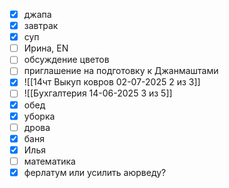 - [x] джапа
- [x] завтрак
- [x] суп
- [ ] Ирина, EN
- [ ] обсуждение цветов
- [ ] приглашение на подготовку к Джанмаштами
- [x] ![[14чт Выкуп ковров 02-07-2025 2 из 3]]
- [ ] ![[Бухгалтерия 14-06-2025 3 из 5]]
- [x] обед
- [x] уборка
- [ ] дрова
- [x] баня
- [x] Илья
- [ ] математика
- [x] ферлатум или усилить аюрведу?